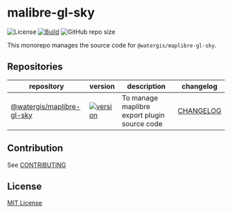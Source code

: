 # malibre-gl-sky

![License](https://img.shields.io/github/license/watergis/maplibre-gl-sky)
[![Build](https://github.com/watergis/maplibre-gl-sky/actions/workflows/build.yml/badge.svg)](https://github.com/watergis/maplibre-gl-sky/actions/workflows/build.yml)
![GitHub repo size](https://img.shields.io/github/repo-size/watergis/maplibre-gl-sky)

This monorepo manages the source code for `@watergis/maplibre-gl-sky`.

## Repositories

| repository | version | description | changelog |
|---|---|---|---|
|[@watergis/maplibre-gl-sky](./packages/maplibre-gl-sky/)| [![version](https://img.shields.io/npm/v/@watergis/maplibre-gl-sky.svg)](https://www.npmjs.com/package/@watergis/maplibre-gl-sky) | To manage maplibre export plugin source code|[CHANGELOG](./packages/maplibre-gl-sky/CHANGELOG.md)|

## Contribution

See [CONTRIBUTING](./CONTRIBUTING.md)

## License

[MIT License](LICENSE)
